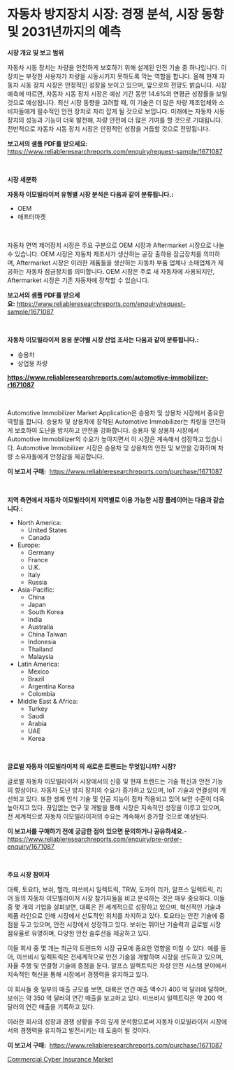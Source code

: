 <p><h1>자동차 방지장치 시장: 경쟁 분석, 시장 동향 및 2031년까지의 예측</h1></p><p><strong>시장 개요 및 보고 범위</strong></p>
<p><p>자동차 시동 장치는 차량을 안전하게 보호하기 위해 설계된 안전 기술 중 하나입니다. 이 장치는 부정한 사용자가 차량을 시동시키지 못하도록 막는 역할을 합니다. 올해 현재 자동차 시동 장치 시장은 안정적인 성장을 보이고 있으며, 앞으로의 전망도 밝습니다. 시장 예측에 따르면, 자동차 시동 장치 시장은 예상 기간 동안 14.6%의 연평균 성장률을 보일 것으로 예상됩니다. 최신 시장 동향을 고려할 때, 이 기술은 더 많은 차량 제조업체와 소비자들에게 필수적인 안전 장치로 자리 잡게 될 것으로 보입니다. 미래에는 자동차 시동 장치의 성능과 기능이 더욱 발전해, 차량 안전에 더 많은 기여를 할 것으로 기대됩니다. 전반적으로 자동차 시동 장치 시장은 안정적인 성장을 거듭할 것으로 전망됩니다.</p></p>
<p><strong>보고서의 샘플 PDF를 받으세요:</strong> <a href="https://www.reliableresearchreports.com/enquiry/request-sample/1671087">https://www.reliableresearchreports.com/enquiry/request-sample/1671087</a></p>
<p>&nbsp;</p>
<p><strong>시장 세분화</strong></p>
<p><strong>자동차 이모빌라이저 유형별 시장 분석은 다음과 같이 분류됩니다.:</strong></p>
<p><ul><li>OEM</li><li>애프터마켓</li></ul></p>
<p>&nbsp;</p>
<p><p>자동차 면역 제어장치 시장은 주요 구분으로 OEM 시장과 Aftermarket 시장으로 나눌 수 있습니다. OEM 시장은 자동차 제조사가 생산하는 공장 출하용 잠금장치를 의미하며, Aftermarket 시장은 이러한 제품들을 생산하는 자동차 부품 업체나 소매업체가 제공하는 자동차 잠금장치를 의미합니다. OEM 시장은 주로 새 자동차에 사용되지만, Aftermarket 시장은 기존 자동차에 장착할 수 있습니다.</p></p>
<p><strong>보고서의 샘플 PDF를 받으세요:</strong>&nbsp;<a href="https://www.reliableresearchreports.com/enquiry/request-sample/1671087">https://www.reliableresearchreports.com/enquiry/request-sample/1671087</a></p>
<p>&nbsp;</p>
<p><strong> 자동차 이모빌라이저 응용 분야별 시장 산업 조사는 다음과 같이 분류됩니다.:</strong></p>
<p><ul><li>승용차</li><li>상업용 차량</li></ul></p>
<p><strong><a href="https://www.reliableresearchreports.com/automotive-immobilizer-r1671087">https://www.reliableresearchreports.com/automotive-immobilizer-r1671087</a></strong></p>
<p>&nbsp;</p>
<p><p>Automotive Immobilizer Market Application은 승용차 및 상용차 시장에서 중요한 역할을 합니다. 승용차 및 상용차에 장착된 Automotive Immobilizer는 차량을 안전하게 보호하여 도난을 방지하고 안전을 강화합니다. 승용차 및 상용차 시장에서 Automotive Immobilizer의 수요가 높아지면서 이 시장은 계속해서 성장하고 있습니다. Automotive Immobilizer 시장은 승용차 및 상용차의 안전 및 보안을 강화하며 차량 소유자들에게 안정감을 제공합니다.</p></p>
<p><strong>이 보고서 구매:</strong>&nbsp; <a href="https://www.reliableresearchreports.com/purchase/1671087">https://www.reliableresearchreports.com/purchase/1671087</a></p>
<p>&nbsp;</p>
<p><strong>지역 측면에서 자동차 이모빌라이저 지역별로 이용 가능한 시장 플레이어는 다음과 같습니다.:</strong></p>
<p><ul>
    <li>
        North America:
        <ul>
            <li>United States</li>
            <li>Canada</li>
        </ul>
    </li>
    <li>
        Europe:
        <ul>
            <li>Germany</li>
            <li>France</li>
            <li>U.K.</li>
            <li>Italy</li>
            <li>Russia</li>
        </ul>
    </li>
    <li>
        Asia-Pacific:
        <ul>
            <li>China</li>
            <li>Japan</li>
            <li>South Korea</li>
            <li>India</li>
            <li>Australia</li>
            <li>China Taiwan</li>
            <li>Indonesia</li>
            <li>Thailand</li>
            <li>Malaysia</li>
        </ul>
    </li>
    <li>
        Latin America:
        <ul>
            <li>Mexico</li>
            <li>Brazil</li>
            <li>Argentina Korea</li>
            <li>Colombia</li>
        </ul>
    </li>
    <li>
        Middle East & Africa:
        <ul>
            <li>Turkey</li>
            <li>Saudi</li>
            <li>Arabia</li>
            <li>UAE</li>
            <li>Korea</li>
        </ul>
    </li>
    </ul></p>
<p>&nbsp;</p>
<p><strong>글로벌 자동차 이모빌라이저 의 새로운 트렌드는 무엇입니까? 시장?</strong></p>
<p><p>글로벌 자동차 이모빌라이저 시장에서의 신흥 및 현재 트렌드는 기술 혁신과 안전 기능의 향상이다. 자동차 도난 방지 장치의 수요가 증가하고 있으며, IoT 기술과 연결성이 개선되고 있다. 또한 생체 인식 기술 및 인공 지능이 점차 적용되고 있어 보안 수준이 더욱 높아지고 있다. 끊임없는 연구 및 개발을 통해 시장은 지속적인 성장을 이루고 있으며, 전 세계적으로 자동차 이모빌라이저의 수요는 계속해서 증가할 것으로 예상된다.</p></p>
<p><strong>이 보고서를 구매하기 전에 궁금한 점이 있으면 문의하거나 공유하세요.</strong>- <a href="https://www.reliableresearchreports.com/enquiry/pre-order-enquiry/1671087">https://www.reliableresearchreports.com/enquiry/pre-order-enquiry/1671087</a></p>
<p>&nbsp;</p>
<p><strong>주요 시장 참여자</strong></p>
<p><p>대륙, 토요타, 보쉬, 헬라, 미쓰비시 일렉트릭, TRW, 도카이 리카, 알프스 일렉트릭, 리어 등의 자동차 이모빌라이저 시장 참가자들을 비교 분석하는 것은 매우 중요하다. 이들 중 몇 개의 기업을 살펴보면, 대륙은 전 세계적으로 성장하고 있으며, 혁신적인 기술과 제품 라인으로 인해 시장에서 선도적인 위치를 차지하고 있다. 토요타는 안전 기술에 중점을 두고 있으며, 안전 시장에서 성장하고 있다. 보쉬는 뛰어난 기술력과 글로벌 시장 점유율로 유명하며, 다양한 안전 솔루션을 제공하고 있다.</p><p>이들 회사 중 몇 개는 최근의 트렌드와 시장 규모에 중요한 영향을 미칠 수 있다. 예를 들어, 미쓰비시 일렉트릭은 전세계적으로 안전 기술을 개발하여 시장을 선도하고 있으며, 자율 주행 및 연결형 기술에 중점을 둔다. 알프스 일렉트릭은 차량 안전 시스템 분야에서 지속적인 혁신을 통해 시장에서 경쟁력을 유지하고 있다.</p><p>이 회사들 중 일부의 매출 규모를 보면, 대륙은 연간 매출 액수가 400 억 달러에 달하며, 보쉬는 약 350 억 달러의 연간 매출을 보고하고 있다. 미쓰비시 일렉트릭은 약 200 억 달러의 연간 매출을 기록하고 있다.</p><p>이러한 회사의 성장과 경쟁 상황을 주의 깊게 분석함으로써 자동차 이모빌라이저 시장에서의 경쟁력을 유지하고 발전시키는 데 도움이 될 것이다.</p></p>
<p><strong>이 보고서 구매:</strong>&nbsp;&nbsp;<a href="https://www.reliableresearchreports.com/purchase/1671087">https://www.reliableresearchreports.com/purchase/1671087</a></p>
<p><p><a href="https://github.com/WillieWoodard/Market-Research-Report-List-4/blob/main/commercial-cyber-insurance-market.md">Commercial Cyber Insurance Market</a></p></p>